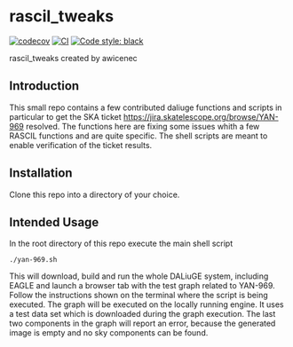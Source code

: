 # rascil_tweaks

[![codecov](https://codecov.io/gh/awicenec/rascil-tweaks/branch/main/graph/badge.svg?token=rascil-tweaks_token_here)](https://codecov.io/gh/awicenec/rascil-tweaks)
[![CI](https://github.com/awicenec/rascil-tweaks/actions/workflows/main.yml/badge.svg)](https://github.com/awicenec/rascil-tweaks/actions/workflows/main.yml)
[![Code style: black](https://img.shields.io/badge/code%20style-black-000000.svg)](https://github.com/psf/black)


rascil_tweaks created by awicenec

## Introduction

This small repo contains a few contributed daliuge functions and scripts in particular to get the SKA ticket https://jira.skatelescope.org/browse/YAN-969 resolved. The functions here are fixing some issues whith a few RASCIL functions and are quite specific. The shell scripts are meant to enable verification of the ticket results.

## Installation

Clone this repo into a directory of your choice.

## Intended Usage

In the root directory of this repo execute the main shell script

```
./yan-969.sh
```
This will download, build and run the whole DALiuGE system, including EAGLE and launch a browser tab with the test graph related to YAN-969. Follow the instructions shown on the terminal where the script is being executed. The graph will be executed on the locally running engine. It uses a test data set which is downloaded during the graph execution. The last two components in the graph will report an error, because the generated image is empty and no sky components can be found.
